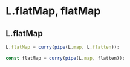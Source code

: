 # L.flatMap, flatMap

## L.flatMap
``` javascript
L.flatMap = curry(pipe(L.map, L.flatten));
```

``` javascript
const flatMap = curry(pipe(L.map, flatten));
```